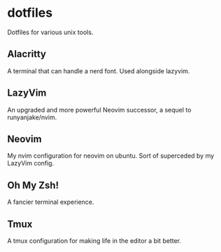 # dotfiles
Dotfiles for various unix tools.

## Alacritty
A terminal that can handle a nerd font. Used alongside lazyvim.

## LazyVim
An upgraded and more powerful Neovim successor, a sequel to runyanjake/nvim. 

## Neovim
My nvim configuration for neovim on ubuntu. Sort of superceded by my LazyVim config.

## Oh My Zsh!
A fancier terminal experience.

## Tmux
A tmux configuration for making life in the editor a bit better.

